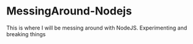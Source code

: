 # MessingAround-Nodejs
This is where I will be messing around with NodeJS. Experimenting and breaking things
